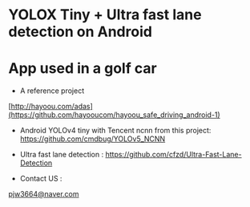 # YOLOX Tiny + Ultra fast lane detection on Android
# App used in a golf car

* A reference project

[http://hayoou.com/adas](https://github.com/hayooucom/hayoou_safe_driving_android-1)


* Android YOLOv4 tiny with Tencent ncnn from this project:
https://github.com/cmdbug/YOLOv5_NCNN

* Ultra fast lane detection :
https://github.com/cfzd/Ultra-Fast-Lane-Detection


* Contact US :

pjw3664@naver.com

